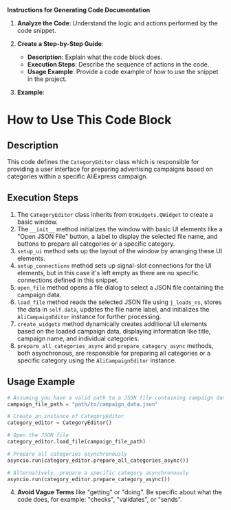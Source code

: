 **Instructions for Generating Code Documentation**

1. **Analyze the Code**: Understand the logic and actions performed by the code snippet.

2. **Create a Step-by-Step Guide**:
    - **Description**: Explain what the code block does.
    - **Execution Steps**: Describe the sequence of actions in the code.
    - **Usage Example**: Provide a code example of how to use the snippet in the project.

3. **Example**:

How to Use This Code Block
=========================================================================================

Description
-------------------------
This code defines the `CategoryEditor` class which is responsible for providing a user interface for preparing advertising campaigns based on categories within a specific AliExpress campaign.

Execution Steps
-------------------------
1. The `CategoryEditor` class inherits from `QtWidgets.QWidget` to create a basic window.
2. The `__init__` method initializes the window with basic UI elements like a "Open JSON File" button, a label to display the selected file name, and buttons to prepare all categories or a specific category.
3. `setup_ui` method sets up the layout of the window by arranging these UI elements.
4. `setup_connections` method sets up signal-slot connections for the UI elements, but in this case it's left empty as there are no specific connections defined in this snippet.
5. `open_file` method opens a file dialog to select a JSON file containing the campaign data.
6. `load_file` method reads the selected JSON file using `j_loads_ns`, stores the data in `self.data`, updates the file name label, and initializes the `AliCampaignEditor` instance for further processing.
7. `create_widgets` method dynamically creates additional UI elements based on the loaded campaign data, displaying information like title, campaign name, and individual categories.
8. `prepare_all_categories_async` and `prepare_category_async` methods, both asynchronous, are responsible for preparing all categories or a specific category using the `AliCampaignEditor` instance.

Usage Example
-------------------------

```python
# Assuming you have a valid path to a JSON file containing campaign data
campaign_file_path = "path/to/campaign_data.json" 

# Create an instance of CategoryEditor
category_editor = CategoryEditor()

# Open the JSON file
category_editor.load_file(campaign_file_path)

# Prepare all categories asynchronously
asyncio.run(category_editor.prepare_all_categories_async())

# Alternatively, prepare a specific category asynchronously
asyncio.run(category_editor.prepare_category_async())
```

4. **Avoid Vague Terms** like "getting" or "doing". Be specific about what the code does, for example: "checks", "validates", or "sends".